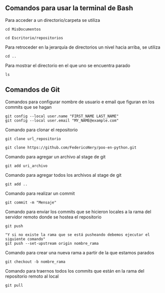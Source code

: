 
## Comandos para usar la terminal de Bash

Para acceder a un directorio/carpeta se utiliza
```
cd MisDocumentos

cd Escritorio/repositorios
```
Para retroceder en la jerarquía de directorios un nivel hacia arriba, se utiliza
```
cd ..
```
Para mostrar el directorio en el que uno se encuentra parado
```
ls
```

## Comandos de Git
Comandos para configurar nombre de usuario e email que figuran en los commits que se hagan
```
git config --local user.name "FIRST_NAME LAST_NAME"
git config --local user.email "MY_NAME@example.com"
```
Comando para clonar el repositorio
```
git clone url_repositorio

git clone https://github.com/FedericoNery/poo-en-python.git
```
Comando para agregar un archivo al stage de git
``` 
git add uri_archivo
```
Comando para agregar todos los archivos al stage de git
``` 
git add .. 
```
Comando para realizar un commit
```
git commit -m "Mensaje"
```
Comando para enviar los commits que se hicieron locales a la rama del servidor remoto
donde se hostea el repositorio
```
git push 

"Y si no existe la rama que se está pusheando debemos ejecutar el siguiente comando"
git push --set-upstream origin nombre_rama 
```

Comando para crear una nueva rama a partir de la que estamos parados
```
git checkout -b nombre_rama
```

Comando para traernos todos los commits que están en la rama del repositorio remoto al local
```
git pull
```
